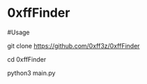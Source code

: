 # 0xffFinder

#Usage

git clone https://github.com/0xff3z/0xffFinder


cd 0xffFinder


python3 main.py
